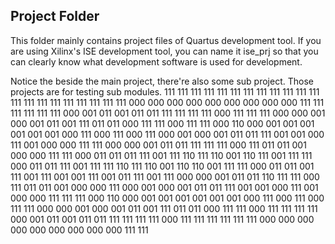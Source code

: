 ## Project Folder

This folder mainly contains project files of Quartus development tool. If you are using Xilinx's ISE development tool, you can name it ise_prj so that you can clearly know what development software is used for development.</br>

Notice the beside the main project, there're also some sub project. Those projects are for testing sub modules.
111 111 111 111 111 111 111 111 111 111 111 111 111 111 111 111
111 111 111 111 111 000 000 000 000 000 000 000 000 000 111 111
111 111 111 111 000 001 011 001 011 011 111 111 111 111 000 111
111 111 000 000 001 000 001 011 001 111 011 011 000 111 111 000
111 111 000 110 000 001 001 001 001 001 001 000 111 000 111 000
111 000 001 000 001 011 011 111 001 001 000 111 001 000 000 111
111 000 000 001 011 011 111 111 111 000 111 011 011 001 000 000
111 111 000 011 011 011 111 001 111 110 111 110 001 110 111 001
111 111 000 011 011 111 001 111 111 110 111 110 001 110 110 001
111 111 000 011 011 001 111 001 111 001 001 111 001 011 111 001
111 000 000 001 011 011 110 111 111 000 111 011 011 001 000 000
111 000 001 000 001 011 011 111 001 001 000 111 001 000 000 111
111 111 000 110 000 001 001 001 001 001 001 000 111 000 111 000
111 111 000 000 001 000 001 011 001 111 011 011 000 111 111 000
111 111 111 111 000 001 011 001 011 011 111 111 111 111 000 111
111 111 111 111 111 000 000 000 000 000 000 000 000 000 111 111